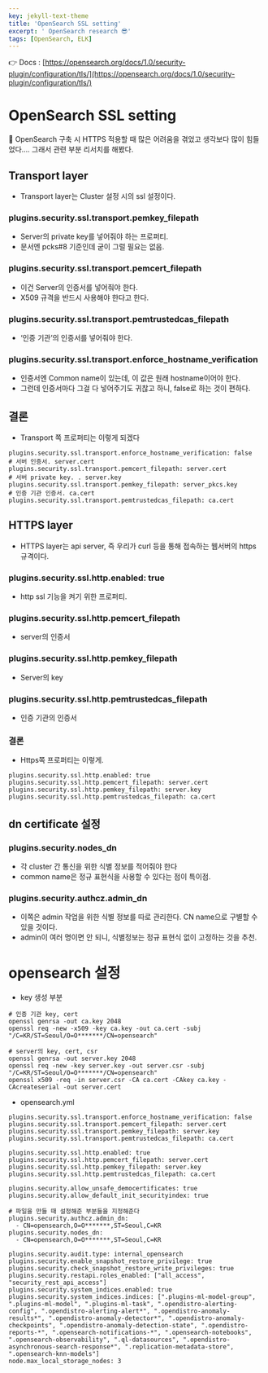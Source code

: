 ```yaml
---
key: jekyll-text-theme
title: 'OpenSearch SSL setting'
excerpt: ' OpenSearch research 😎'
tags: [OpenSearch, ELK]
---
```


👉 Docs : [https://opensearch.org/docs/1.0/security-plugin/configuration/tls/](https://opensearch.org/docs/1.0/security-plugin/configuration/tls/)

# OpenSearch SSL setting

🎯 OpenSearch 구축 시 HTTPS 적용할 때 많은 어려움을 겪었고 생각보다 많이 힘들었다.... 그래서 관련 부분 리서치를 해봤다.

## Transport layer

- Transport layer는 Cluster 설정 시의 ssl 설정이다. 

### plugins.security.ssl.transport.pemkey_filepath

- Server의 private key를 넣어줘야 하는 프로퍼티.
- 문서엔 pcks#8 기준인데 굳이 그럴 필요는 없음.

### plugins.security.ssl.transport.pemcert_filepath

- 이건 Server의 인증서를 넣어줘야 한다.
- X509 규격을 반드시 사용해야 한다고 한다.

### plugins.security.ssl.transport.pemtrustedcas_filepath

- ‘인증 기관’의 인증서를 넣어줘야 한다.

### plugins.security.ssl.transport.enforce_hostname_verification

- 인증서엔 Common name이 있는데, 이 값은 원래 hostname이어야 한다.
- 그런데 인증서마다 그걸 다 넣어주기도 귀찮고 하니, false로 하는 것이 편하다.

## 결론

- Transport 쪽 프로퍼티는 이렇게 되겠다

```
plugins.security.ssl.transport.enforce_hostname_verification: false
# 서버 인증서. server.cert
plugins.security.ssl.transport.pemcert_filepath: server.cert
# 서버 private key. . server.key
plugins.security.ssl.transport.pemkey_filepath: server_pkcs.key
# 인증 기관 인증서. ca.cert
plugins.security.ssl.transport.pemtrustedcas_filepath: ca.cert
```

## HTTPS layer

- HTTPS layer는 api server, 즉 우리가 curl 등을 통해 접속하는 웹서버의 https 규격이다.

### plugins.security.ssl.http.enabled: true

- http ssl 기능을 켜기 위한 프로퍼티.

### plugins.security.ssl.http.pemcert_filepath

- server의 인증서

### plugins.security.ssl.http.pemkey_filepath

- Server의 key

### plugins.security.ssl.http.pemtrustedcas_filepath

- 인증 기관의 인증서

### 결론

- Https쪽 프로퍼티는 이렇게.

```
plugins.security.ssl.http.enabled: true
plugins.security.ssl.http.pemcert_filepath: server.cert
plugins.security.ssl.http.pemkey_filepath: server.key
plugins.security.ssl.http.pemtrustedcas_filepath: ca.cert
```

## dn certificate 설정

### plugins.security.nodes_dn

- 각 cluster 간 통신을 위한 식별 정보를 적어줘야 한다
- common name은 정규 표현식을 사용할 수 있다는 점이 특이점.

### plugins.security.authcz.admin_dn

- 이쪽은 admin 작업을 위한 식별 정보를 따로 관리한다. CN name으로 구별할 수 있을 것이다.
- admin이 여러 명이면 안 되니, 식별정보는 정규 표현식 없이 고정하는 것을 추천.

# opensearch 설정

- key 생성 부분 

```
# 인증 기관 key, cert
openssl genrsa -out ca.key 2048
openssl req -new -x509 -key ca.key -out ca.cert -subj "/C=KR/ST=Seoul/O=O*******/CN=opensearch"

# server의 key, cert, csr
openssl genrsa -out server.key 2048
openssl req -new -key server.key -out server.csr -subj "/C=KR/ST=Seoul/O=O*******/CN=opensearch"
openssl x509 -req -in server.csr -CA ca.cert -CAkey ca.key -CAcreateserial -out server.cert
```

- opensearch.yml

```
plugins.security.ssl.transport.enforce_hostname_verification: false
plugins.security.ssl.transport.pemcert_filepath: server.cert
plugins.security.ssl.transport.pemkey_filepath: server.key
plugins.security.ssl.transport.pemtrustedcas_filepath: ca.cert

plugins.security.ssl.http.enabled: true
plugins.security.ssl.http.pemcert_filepath: server.cert
plugins.security.ssl.http.pemkey_filepath: server.key
plugins.security.ssl.http.pemtrustedcas_filepath: ca.cert

plugins.security.allow_unsafe_democertificates: true
plugins.security.allow_default_init_securityindex: true

# 파일을 만들 때 설정해준 부분들을 지정해준다
plugins.security.authcz.admin_dn:
  - CN=opensearch,O=O*******,ST=Seoul,C=KR
plugins.security.nodes_dn:
  - CN=opensearch,O=O*******,ST=Seoul,C=KR

plugins.security.audit.type: internal_opensearch
plugins.security.enable_snapshot_restore_privilege: true
plugins.security.check_snapshot_restore_write_privileges: true
plugins.security.restapi.roles_enabled: ["all_access", "security_rest_api_access"]
plugins.security.system_indices.enabled: true
plugins.security.system_indices.indices: [".plugins-ml-model-group", ".plugins-ml-model", ".plugins-ml-task", ".opendistro-alerting-config", ".opendistro-alerting-alert*", ".opendistro-anomaly-results*", ".opendistro-anomaly-detector*", ".opendistro-anomaly-checkpoints", ".opendistro-anomaly-detection-state", ".opendistro-reports-*", ".opensearch-notifications-*", ".opensearch-notebooks", ".opensearch-observability", ".ql-datasources", ".opendistro-asynchronous-search-response*", ".replication-metadata-store", ".opensearch-knn-models"]
node.max_local_storage_nodes: 3
```
